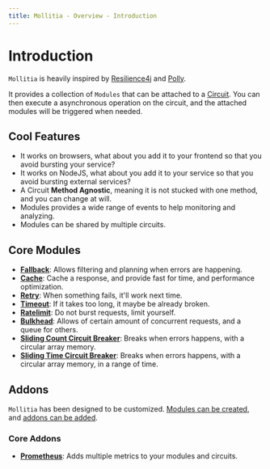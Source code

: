 ```yaml
---
title: Mollitia - Overview - Introduction
---
```

# Introduction

`Mollitia` is heavily inspired by [Resilience4j](https://github.com/resilience4j/resilience4j) and [Polly](https://github.com/App-vNext/Polly).

It provides a collection of `Modules` that can be attached to a [Circuit](/api/circuit).
You can then execute a asynchronous operation on the circuit, and the attached modules will be triggered when needed.

## Cool Features

* It works on browsers, what about you add it to your frontend so that you avoid bursting your service?
* It works on NodeJS, what about you add it to your service so that you avoid bursting external services?
* A Circuit **Method Agnostic**, meaning it is not stucked with one method, and you can change at will.
* Modules provides a wide range of events to help monitoring and analyzing.
* Modules can be shared by multiple circuits.
<!-- TODO add playground examples, accessible with /api/playground#example-1 -->
<!-- * The order of modules have importance, and you can do cool stuff with it, [more on that in the Playground examples.](/api/playground). -->

## Core Modules

* **[Fallback](/api/module/fallback)**: Allows filtering and planning when errors are happening.
* **[Cache](/api/module/cache)**: Cache a response, and provide fast for time, and performance optimization.
* **[Retry](/api/module/retry)**: When something fails, it'll work next time.
* **[Timeout](/api/module/timeout)**: If it takes too long, it maybe be already broken.
* **[Ratelimit](/api/module/ratelimit)**: Do not burst requests, limit yourself.
* **[Bulkhead](/api/module/bulkhead)**: Allows of certain amount of concurrent requests, and a queue for others.
* **[Sliding Count Circuit Breaker](/api/module/breaker/sliding/count)**: Breaks when errors happens, with a circular array memory.
* **[Sliding Time Circuit Breaker](/api/module/breaker/sliding/time)**: Breaks when errors happens, with a circular array memory, in a range of time.

## Addons

`Mollitia` has been designed to be customized.
[Modules can be created](/api/create-module), and [addons can be added](/api/create-addon).

### Core Addons
<!-- TODO change link -->
* **[Prometheus](http://135.39.45.156:8081)**: Adds multiple metrics to your modules and circuits.
